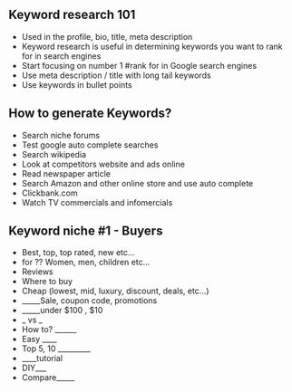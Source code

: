 ## Keyword research 101
- Used in the profile, bio, title, meta description 
- Keyword research is useful in determining keywords you want to rank for in search engines
- Start focusing on number 1 #rank for in Google search engines
- Use meta description / title with long tail keywords
- Use keywords in bullet points
  
## How to generate Keywords?
- Search niche forums 
- Test google auto complete searches 
- Search wikipedia 
- Look at competitors website and ads online
- Read newspaper article
- Search Amazon and other online store and use auto complete
- Clickbank.com 
- Watch TV commercials and infomercials


## Keyword niche #1 - Buyers 
- Best, top, top rated, new etc...
- for ?? Women, men, children etc...
- Reviews
- Where to buy 
- Cheap (lowest, mid, luxury, discount, deals, etc...)
- _____Sale, coupon code, promotions
- _____under $100 , $10
- _ vs _
- How to? ______
- Easy ____
- Top 5, 10 _________
- ____tutorial
- DIY___
- Compare_____